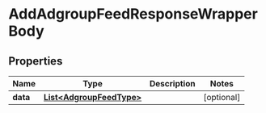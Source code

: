 

# AddAdgroupFeedResponseWrapperBody


## Properties

Name | Type | Description | Notes
------------ | ------------- | ------------- | -------------
**data** | [**List&lt;AdgroupFeedType&gt;**](AdgroupFeedType.md) |  |  [optional]



